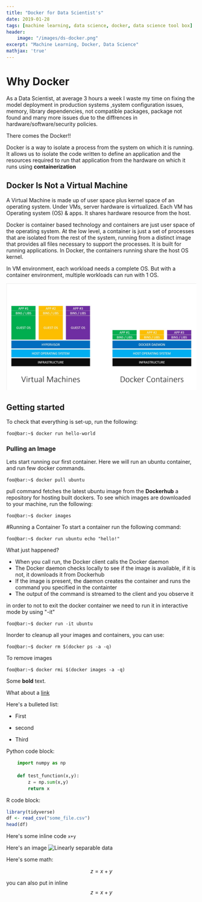 ```yaml
---
title: "Docker for Data Scientist's"
date: 2019-01-28
tags: [machine learning, data science, docker, data science tool box]
header:
    image: "/images/ds-docker.png"
excerpt: "Machine Learning, Docker, Data Science"
mathjax: 'true'
---
```


# Why Docker
As a Data Scientist, at average 3 hours a week I waste my time on fixing the model deployment in production systems ,system configuration issues, memory, library dependencies, not compatible packages, package not found and many more issues due to the
diffrences in hardware/software/security policies.

There comes the Docker!!

Docker is a way to isolate a process from the system on which it is running. It allows us to isolate the code written to define an application and the resources required to run that application from the hardware on which it runs using **containerization**

## Docker Is Not a Virtual Machine
A Virtual Machine is made up of user space plus kernel space of an operating system. Under VMs, server hardware is virtualized. Each VM has Operating system (OS) & apps. It shares hardware resource from the host.

Docker is container based technology and containers are just user space of the operating system. At the low level, a container is just a set of processes that are isolated from the rest of the system, running from a distinct image that provides all files necessary to support the processes. It is built for running applications. In Docker, the containers running share the host OS kernel.

In VM environment, each workload needs a complete OS. But with a container environment, multiple workloads can run with 1 OS.

![Docker Vs Virtual Machine](/images/docker/Docker-VM.jpg)

## Getting started

To check that everything is set-up, run the following:
```console
foo@bar:~$ docker run hello-world
```
### Pulling an Image

Lets start running our first container. Here we will run an ubuntu container, and run few docker commands.
```console
foo@bar:~$ docker pull ubuntu
```
pull command fetches the latest ubuntu image from the **Dockerhub** a repository for hosting built dockers.
To see which images are downloaded to your machine, run the following:

```console
foo@bar:~$ docker images
```

#Running a Container
To start a container run the following command:

```console
foo@bar:~$ docker run ubuntu echo "hello!"
```
What just happened?

* When you call run, the Docker client calls the Docker daemon
* The Docker daemon checks locally to see if the image is available, if it is not, it downloads it from Dockerhub
* If the image is present, the daemon creates the container and runs the command you specified in the containter
* The output of the command is streamed to the client and you observe it

in order to not to exit the docker container we need to run it in interactive mode by using "-it"

```console
foo@bar:~$ docker run -it ubuntu 
```

Inorder to cleanup all your images and containers, you can use:
```console
foo@bar:~$ docker rm $(docker ps -a -q)
```

To remove images
```console
foo@bar:~$ docker rmi $(docker images -a -q)
```

Some **bold** text.

What about a [link](https://ibelieveai.github.io/)

Here's a bulleted list:
* First
+ second
- Third

Python code block:
```python
    import numpy as np

    def test_function(x,y):
        z = np.sum(x,y)
        return x
```

R code block:
```r
library(tidyverse)
df <- read_csv("some_file.csv")
head(df)
```
Here's some inline code `x+y`

Here's an image 
<img src="{{ site.url }}{{ site.baseurl }}/images/ds-docker.png.jpg" alt="Linearly separable data">

Here's some math:

$$z=x+y$$

you can also put in inline $$z=x+y$$






